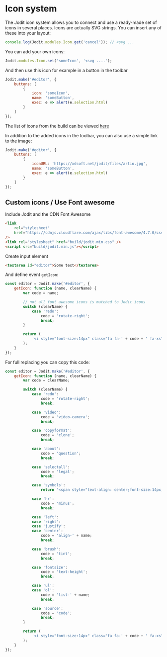 # Icon system

The Jodit icon system allows you to connect and use a ready-made set of icons in several places.
Icons are actually SVG strings. You can insert any of these into your layout:

```js
console.log(Jodit.modules.Icon.get('cancel')); // <svg ...
```

You can add your own icons:

```js
Jodit.modules.Icon.set('someIcon', '<svg ....');
```

And then use this icon for example in a button in the toolbar

```js
Jodit.make('#editor', {
	buttons: [
		{
			icon: 'someIcon',
			name: 'someButton',
			exec: e => alert(e.selection.html)
		}
	]
});
```

The list of icons from the build can be viewed [here](https://github.com/xdan/jodit/tree/main/src/styles/icons)

In addition to the added icons in the toolbar, you can also use a simple link to the image:

```js
Jodit.make('#editor', {
	buttons: [
		{
			iconURL: 'https://xdsoft.net/jodit/files/artio.jpg',
			name: 'someButton',
			exec: e => alert(e.selection.html)
		}
	]
});
```

## Custom icons / Use Font awesome

Include Jodit and the CDN Font Awesome

```html
<link
	rel="stylesheet"
	href="https://cdnjs.cloudflare.com/ajax/libs/font-awesome/4.7.0/css/font-awesome.min.css"
/>
<link rel="stylesheet" href="build/jodit.min.css" />
<script src="build/jodit.min.js"></script>
```

Create input element

```html
<textarea id="editor">Some text</textarea>
```

And define event `getIcon`:

```js
const editor = Jodit.make('#editor', {
	getIcon: function (name, clearName) {
		var code = name;

		// not all font awesome icons is matched to Jodit icons
		switch (clearName) {
			case 'redo':
				code = 'rotate-right';
				break;
		}

		return (
			'<i style="font-size:14px" class="fa fa-' + code + ' fa-xs"></i>'
		);
	}
});
```

For full replacing you can copy this code:

```js
const editor = Jodit.make('#editor', {
	getIcon: function (name, clearName) {
		var code = clearName;

		switch (clearName) {
			case 'redo':
				code = 'rotate-right';
				break;

			case 'video':
				code = 'video-camera';
				break;

			case 'copyformat':
				code = 'clone';
				break;

			case 'about':
				code = 'question';
				break;

			case 'selectall':
				code = 'legal';
				break;

			case 'symbols':
				return '<span style="text-align: center;font-size:14px;">Ω</span>';

			case 'hr':
				code = 'minus';
				break;

			case 'left':
			case 'right':
			case 'justify':
			case 'center':
				code = 'align-' + name;
				break;

			case 'brush':
				code = 'tint';
				break;

			case 'fontsize':
				code = 'text-height';
				break;

			case 'ul':
			case 'ol':
				code = 'list-' + name;
				break;

			case 'source':
				code = 'code';
				break;
		}

		return (
			'<i style="font-size:14px" class="fa fa-' + code + ' fa-xs"></i>'
		);
	}
});
```
